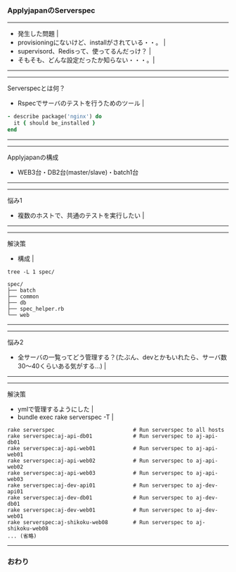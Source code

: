 ### ApplyjapanのServerspec

---
- 発生した問題 |
- provisioningにないけど、installがされている・・。 |
- supervisord、Redisって、使ってるんだっけ？ |
- そもそも、どんな設定だったか知らない・・・。|
---

---
Serverspecとは何？
- Rspecでサーバのテストを行うためのツール |
```Ruby
- describe package('nginx') do
  it { should be_installed }
end
```
---

---
Applyjapanの構成
- WEB3台・DB2台(master/slave)・batch1台
---

---
悩み1
- 複数のホストで、共通のテストを実行したい |
---

---
解決策
- 構成 |

```
tree -L 1 spec/

spec/
├── batch
├── common
├── db
├── spec_helper.rb
└── web

```
---

---
悩み2
- 全サーバの一覧ってどう管理する？(たぶん、devとかもいれたら、サーバ数30〜40くらいある気がする...) |
---

---
解決策
- ymlで管理するようにした |
- bundle exec rake serverspec -T |

```
rake serverspec                         # Run serverspec to all hosts
rake serverspec:aj-api-db01             # Run serverspec to aj-api-db01
rake serverspec:aj-api-web01            # Run serverspec to aj-api-web01
rake serverspec:aj-api-web02            # Run serverspec to aj-api-web02
rake serverspec:aj-api-web03            # Run serverspec to aj-api-web03
rake serverspec:aj-dev-api01            # Run serverspec to aj-dev-api01
rake serverspec:aj-dev-db01             # Run serverspec to aj-dev-db01
rake serverspec:aj-dev-web01            # Run serverspec to aj-dev-web01
rake serverspec:aj-shikoku-web08        # Run serverspec to aj-shikoku-web08
... (省略)

```
---

### おわり
